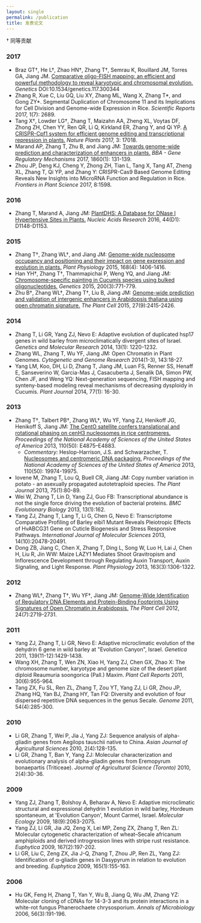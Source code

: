 ```yaml
---
layout: single
permalink: /publication
title: 发表论文
---
```

† 同等贡献

### 2017
- Braz GT†, He L†, Zhao HN†, Zhang T†, Semrau K, Rouillard JM, Torres GA, Jiang JM. [Comparative oligo-FISH mapping: an efficient and powerful methodology to reveal karyotypic and chromosomal evolution.](http://www.genetics.org/content/genetics/early/2017/12/12/genetics.117.300344.full.pdf) _Genetics_ DOI:10.1534/genetics.117.300344
- Zhang R, Xue C, Liu GQ, Liu XY, Zhang ML, Wang X, Zhang T\*, and Gong ZY\*. Segmental Duplication of Chromosome 11 and its Implications for Cell Division and Genome-wide Expression in Rice. _Scientific Reports_ 2017, 1(7): 2689.
- Tang X†, Lowder LG†, Zhang T, Maizahn AA, Zheng XL, Voytas DF, Zhong ZH, Chen YY, Ren QR, Li Q, Kirkland ER, Zhang Y, and Qi YP. [A CRISPR-Cpf1 system for efficient genome editing and transcriptional repression in plants.](/pdf/2017/2017_Nature_Plants.pdf) _Nature Plants_ 2017, 3: 17018.
- Marand AP, Zhang T, Zhu B, and Jiang JM: [Towards genome-wide prediction and characterization of enhancers in plants.](/pdf/2016/BBE_2016_inpress.pdf) _BBA - Gene Regulatory Mechanisms_ 2017, 1860(1): 131-139.
- Zhou JP, Deng KJ, Cheng Y, Zhong ZH, Tian L, Tang X, Tang AT, Zheng XL, Zhang T, Qi YP, and Zhang Y: CRISPR-Cas9 Based Genome Editing Reveals New Insights into MicroRNA Function and Regulation in Rice. _Frontiers in Plant Science_ 2017, 8:1598.

### 2016
- Zhang T, Marand A, Jiang JM: [PlantDHS: A Database for DNase I Hypertensive Sites in Plants.](/pdf/2016/NAR_2016.pdf) _Nucleic Acids Research_ 2016, 44(D1): D1148-D1153.

### 2015
- Zhang T†, Zhang WL†, and Jiang JM: [Genome-wide nucleosome occupancy and positioning and their impact on gene expression and evolution in plants.](/pdf/2015/Plant_Physiol_2015.pdf) _Plant Physiology_ 2015, 168(4): 1406-1416.
- Han YH†, Zhang T†, Thammapichai P, Weng YQ, and Jiang JM:  [Chromosome-specific painting in Cucumis species using bulked oligonucleotides.](/pdf/2015/Genetics_2015.pdf) _Genetics_ 2015, 200(3):771-779.
- Zhu B†, Zhang WL†, Zhang T†, Liu B, Jiang JM: [Genome-wide prediction and validation of intergenic enhancers in Arabidopsis thaliana using open chromatin signature.](/pdf/2015/Plant_Cell_2015.pdf) _The Plant Cell_ 2015, 27(9):2415-2426.

### 2014
- Zhang T, Li GR, Yang ZJ, Nevo E: Adaptive evolution of duplicated hsp17 genes in wild barley from microclimatically divergent sites of Israel. _Genetics and Molecular Research_ 2014, 13(1): 1220-1232.
- Zhang WL, Zhang T, Wu YF, Jiang JM: Open Chromatin in Plant Genomes. _Cytogenetic and Genome Research_ 2014(1-3), 143:18-27.
- Yang LM, Koo, DH, Li D, Zhang T, Jiang JM, Luan FS, Renner SS, Henaff E, Sanseverino W, Garcia-Mas J, Casacuberta J, Senalik DA, Simon PW, Chen JF, and Weng YQ: Next-generation sequencing, FISH mapping and synteny-based modeling reveal mechanisms of decreasing dysploidy in Cucumis. _Plant Journal_ 2014, 77(1): 16-30.

### 2013
- Zhang T†, Talbert PB†, Zhang WL†, Wu YF, Yang ZJ, Henikoff JG, Henikoff S, Jiang JM: [The CentO satellite confers translational and rotational phasing on cenH3 nucleosomes in rice centromeres.](/pdf/2013/PNAS_2013.pdf) _Proceedings of the National Academy of Sciences of the United States of America_ 2013, 110(50): E4875–E4883.
  - _Commentary:_ Heslop-Harrison, J.S. and Schwarzacher, T. [Nucleosomes and centromeric DNA packaging.](/pdf/2013/PNAS_2013_comm.pdf)  _Proceedings of the National Academy of Sciences of the United States of America_ 2013, 110(50): 19974-19975.
- Iovene M, Zhang T, Lou Q, Buell CR, Jiang JM: Copy number variation in potato - an asexually propagated autotetraploid species. _The Plant Journal_ 2013, 75(1):80-89.
- Wei W, Zhang T, Lin D, Yang ZJ, Guo FB: Transcriptional abundance is not the single force driving the evolution of bacterial proteins. _BMC Evolutionary Biology_ 2013, 13(1):162.
- Yang ZJ, Zhang T, Lang T, Li G, Chen G, Nevo E: Transcriptome Comparative Profiling of Barley eibi1 Mutant Reveals Pleiotropic Effects of HvABCG31 Gene on Cuticle Biogenesis and Stress Responsive Pathways. _International Journal of Molecular Sciences_ 2013, 14(10):20478-20491.
- Dong ZB, Jiang C, Chen X, Zhang T, Ding L, Song W, Luo H, Lai J, Chen H, Liu R, Jin WW: Maize LAZY1 Mediates Shoot Gravitropism and Inflorescence Development through Regulating Auxin Transport, Auxin Signaling, and Light Response. _Plant Physiology_ 2013, 163(3):1306-1322.

### 2012
- Zhang WL†, Zhang T†, Wu YF†, Jiang JM: [Genome-Wide Identification of Regulatory DNA Elements and Protein-Binding Footprints Using Signatures of Open Chromatin in Arabidopsis.](/pdf/2012/Plant_Cell_2012.pdf) _The Plant Cell_ 2012, 24(7):2719-2731.

### 2011
- Yang ZJ, Zhang T, Li GR, Nevo E: Adaptive microclimatic evolution of the dehydrin 6 gene in wild barley at "Evolution Canyon", Israel. _Genetica_ 2011, 139(11-12):1429-1438.
- Wang XH, Zhang T, Wen ZN, Xiao H, Yang ZJ, Chen GX, Zhao X: The chromosome number, karyotype and genome size of the desert plant diploid Reaumuria soongorica (Pall.) Maxim. _Plant Cell Reports_ 2011, 30(6):955-964.
- Tang ZX, Fu SL, Ren ZL, Zhang T, Zou YT, Yang ZJ, Li GR, Zhou JP, Zhang HQ, Yan BJ, Zhang HY, Tan FQ: Diversity and evolution of four dispersed repetitive DNA sequences in the genus Secale. _Genome_ 2011, 54(4):285-300.

### 2010
- Li GR, Zhang T, Wei P, Jia J, Yang ZJ: Sequence analysis of alpha-gliadin genes from Aegilops tauschii native to China. _Asian Journal of Agricultural Sciences_ 2010, 2(4):128-135.
- Li GR, Zhang T, Ban Y, Yang ZJ: Molecular characterization and evolutionary analysis of alpha-gliadin genes from Eremopyrum bonaepartis (Triticeae). _Journal of Agricultural Science (Toronto)_ 2010, 2(4):30-36.

### 2009
- Yang ZJ, Zhang T, Bolshoy A, Beharav A, Nevo E: Adaptive microclimatic structural and expressional dehydrin 1 evolution in wild barley, Hordeum spontaneum, at 'Evolution Canyon', Mount Carmel, Israel. _Molecular Ecology_ 2009, 18(9):2063-2075.
- Yang ZJ, Li GR, Jia JQ, Zeng X, Lei MP, Zeng ZX, Zhang T, Ren ZL: Molecular cytogenetic characterization of wheat–Secale africanum amphiploids and derived introgression lines with stripe rust resistance. _Euphytica_ 2009, 167(2):197-202.
- Li GR, Liu C, Zeng ZX, Jia J-Q, Zhang T, Zhou JP, Ren ZL, Yang ZJ: Identification of α-gliadin genes in Dasypyrum in relation to evolution and breeding. _Euphytica_ 2009, 165(1):155-163.


### 2006
- Hu GK, Feng H, Zhang T, Yan Y, Wu B, Jiang Q, Wu JM, Zhang YZ: Molecular cloning of cDNAs for 14-3-3 and its protein interactions in a white-rot fungus Phanerochaete chrysosporium. _Annals of Microbiology_ 2006, 56(3):191-196.
